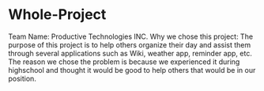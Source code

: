 # Whole-Project
Team Name: Productive Technologies INC.
Why we chose this project:
  The purpose of this project is to help others organize their day and assist them through several applications such as Wiki, weather app, reminder app, etc. The reason we chose the problem is because we experienced it during highschool and thought it would be good to help others that would be in our position.
